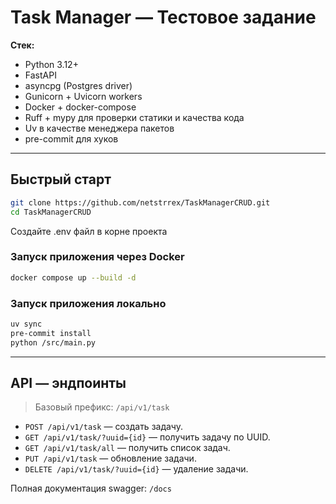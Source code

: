 # Task Manager — Тестовое задание

**Стек:**

* Python 3.12+
* FastAPI 
* asyncpg (Postgres driver)
* Gunicorn + Uvicorn workers
* Docker + docker-compose
* Ruff + mypy для проверки статики и качества кода
* Uv в качестве менеджера пакетов
* pre-commit для хуков

---

## Быстрый старт

```bash
git clone https://github.com/netstrrex/TaskManagerCRUD.git
cd TaskManagerCRUD
```

Создайте .env файл в корне проекта

### Запуск приложения через Docker

```bash
docker compose up --build -d
```

### Запуск приложения локально

 ```bash
 uv sync
 pre-commit install
 python /src/main.py
 ```
---

## API — эндпоинты

> Базовый префикс: `/api/v1/task`

* `POST /api/v1/task` — создать задачу.
* `GET /api/v1/task/?uuid={id}` — получить задачу по UUID.
* `GET /api/v1/task/all` — получить список задач.
* `PUT /api/v1/task` — обновление задачи.
* `DELETE /api/v1/task/?uuid={id}` — удаление задачи.

Полная документация swagger: `/docs` 
